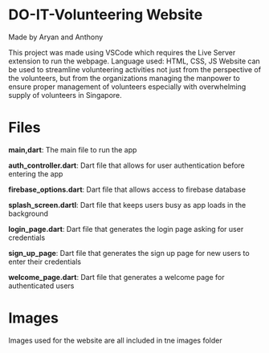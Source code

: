 # DO-IT-Volunteering Website
Made by Aryan and Anthony 

This project was made using VSCode which requires the Live Server extension to run the webpage.
Language used: HTML, CSS, JS
Website can be used to streamline volunteering activities not just from the perspective of the volunteers, but from the organizations managing the manpower to ensure proper management of volunteers especially with overwhelming supply of volunteers in Singapore.

# Files
**main,dart**: The main file to run the app

**auth_controller.dart**: Dart file that allows for user authentication before entering the app

**firebase_options.dart**: Dart file that allows access to firebase database

**splash_screen.dartl**: Dart file that keeps users busy as app loads in the background

**login_page.dart**: Dart file that generates the login page asking for user credentials

**sign_up_page**: Dart file that generates the sign up page for new users to enter their credentials

**welcome_page.dart**: Dart file that generates a welcome page for authenticated users

# Images
Images used for the website are all included in tne images folder
